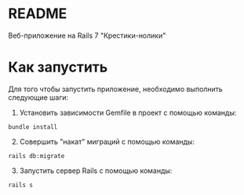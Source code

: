 # README

Веб-приложение на Rails 7 "Крестики-нолики"

# Как запустить

Для того чтобы запустить приложение, необходимо выполнить следующие шаги:

1. Установить зависимости Gemfile в проект с помощью команды:

  ```console
  bundle install
  ```

2. Совершить "накат" миграций с помощью команды:

  ```console
  rails db:migrate
  ```

3. Запустить сервер Rails с помощью команды:

  ```console
  rails s
  ```
